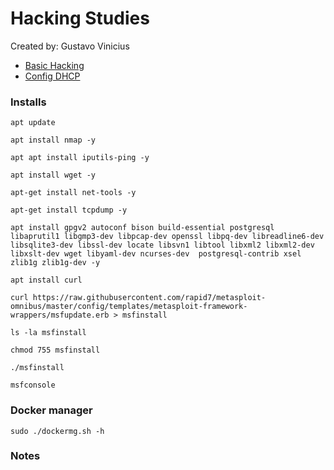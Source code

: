 # Hacking Studies

Created by: Gustavo Vinicius
- [Basic Hacking](./BasicHackingSteps.md)
- [Config DHCP](./dhcp.md)

### Installs
```
apt update

apt install nmap -y

apt apt install iputils-ping -y

apt install wget -y

apt-get install net-tools -y

apt-get install tcpdump -y

apt install gpgv2 autoconf bison build-essential postgresql libaprutil1 libgmp3-dev libpcap-dev openssl libpq-dev libreadline6-dev libsqlite3-dev libssl-dev locate libsvn1 libtool libxml2 libxml2-dev libxslt-dev wget libyaml-dev ncurses-dev  postgresql-contrib xsel zlib1g zlib1g-dev -y

apt install curl

curl https://raw.githubusercontent.com/rapid7/metasploit-omnibus/master/config/templates/metasploit-framework-wrappers/msfupdate.erb > msfinstall

ls -la msfinstall

chmod 755 msfinstall

./msfinstall

msfconsole 

```

### Docker manager
```
sudo ./dockermg.sh -h
```

### Notes
```

```

